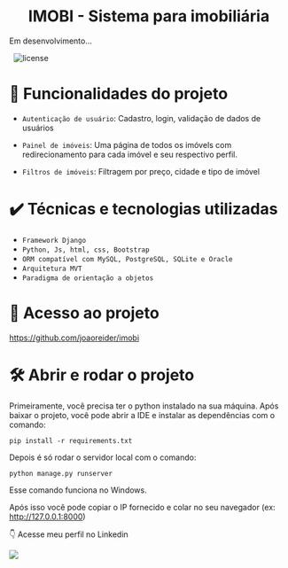 <h1 align="center"> IMOBI - Sistema para imobiliária </h1>

<p style='text-align: justify;'> 
Em desenvolvimento...
</p>


&nbsp;
![license](https://img.shields.io/badge/license-MIT-green)

# :hammer: Funcionalidades do projeto


- `Autenticação de usuário`: Cadastro, login, validação de dados de usuários
&nbsp;

- `Painel de imóveis`: Uma página de todos os imóvels com redirecionamento para cada imóvel e seu respectivo perfil.

- `Filtros de imóveis`: Filtragem por preço, cidade e tipo de imóvel




# ✔️ Técnicas e tecnologias utilizadas

- ``Framework Django``
- ``Python, Js, html, css, Bootstrap``
- ``ORM compatível com MySQL, PostgreSQL, SQLite e Oracle``
- ``Arquitetura MVT``
- ``Paradigma de orientação a objetos``



# 📁 Acesso ao projeto

https://github.com/joaoreider/imobi

# 🛠️ Abrir e rodar o projeto

Primeiramente, você precisa ter o python instalado na sua máquina.
Após baixar o projeto, você pode abrir a IDE e instalar as dependências com o comando: 
```
pip install -r requirements.txt  
```
Depois é só rodar o servidor local com o comando:
```
python manage.py runserver
```
Esse comando funciona no Windows.

Após isso você pode copiar o IP fornecido e colar no seu navegador (ex: http://127.0.0.1:8000)


:point_down: Acesse meu perfil no Linkedin 
<div> 
 <a href="https://www.linkedin.com/in/jo%C3%A3o-paulo-2345b3170/" target="_blank"><img src="https://img.shields.io/badge/LinkedIn-0077B5?style=for-the-badge&logo=linkedin&logoColor=white"></a>

</div>